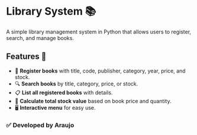 # Library System 📚

A simple library management system in Python that allows users to register, search, and manage books.

## Features 🚀

- 📖 **Register books** with title, code, publisher, category, year, price, and stock.
- 🔍 **Search books** by title, category, price, or stock.
- 📋 **List all registered books** with details.
- 🛒 **Calculate total stock value** based on book price and quantity.
- 🖥️ **Interactive menu** for easy use.

### ✅ Developed by Araujo

